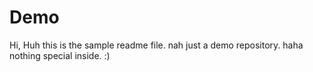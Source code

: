# Demo

Hi, Huh this is the sample readme file.
nah just a demo repository.
haha nothing special inside. :)
